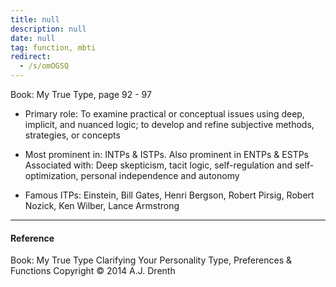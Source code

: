 ```yaml
---
title: null
description: null
date: null
tag: function, mbti
redirect:
  - /s/omOGSQ
---
```


Book: My True Type, page 92 - 97

- Primary role: To examine practical or conceptual issues using deep, implicit, and nuanced logic; to develop and refine subjective methods, strategies, or concepts

- Most prominent in: INTPs & ISTPs. Also prominent in ENTPs & ESTPs Associated with: Deep skepticism, tacit logic, self-regulation and self-optimization, personal independence and autonomy

- Famous ITPs: Einstein, Bill Gates, Henri Bergson, Robert Pirsig, Robert Nozick, Ken Wilber, Lance Armstrong

---

#### Reference

Book: My True Type Clarifying Your Personality Type, Preferences & Functions Copyright © 2014 A.J. Drenth
